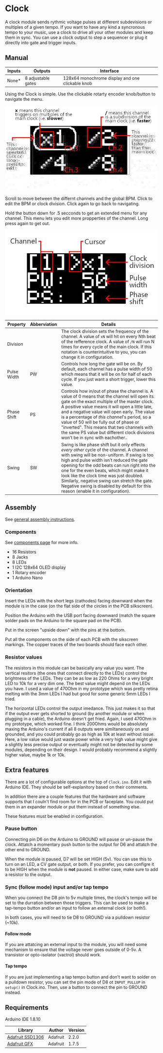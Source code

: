 # Clock

A clock module sends rythmic voltage pulses at different subdevisions or multiples of a given tempo. If you want to have any kind a syncronous tempo to your music, use a clock to drive all your other modules and keep them in sync. You can use a clock output to step a sequencer or plug it directly into gate and trigger inputs.

## Manual

| Inputs | Outputs            | Interface                                        |
|--------|--------------------|--------------------------------------------------|
| None*  | 8 adjustable gates | 128x64 monochrome display and one clickable knob |

Using the Clock is simple. Use the clickable rotarty encoder knob/button to navigate the menu. 

![main menu](images/main_menu.jpg)

Scroll to move between the differnt channels and the global BPM. Click to edit the BPM or clock division. Click again to go back to navigating.

Hold the button down for .5 secconds to get an extended menu for any channel. This menu lets you edit more propperties of the channel. Long press again to get out.

![sub menu](images/sub_menu.jpg)

| Property | Abberviation | Details |
|----------|--------------|---------|
| Division | | The clock division sets the frequency of the channel. A value of `xN` will hit on every Nth beat of the refference clock. A value of `/N` will run N times for every cycle of the main clock. If this notation is counterintuitive to you, you can change it in configuration.
| Pulse Width | PW | Controls how long the gate will be on. By default, each channel has a pulse width of 50 which means that it will be on for half of each cycle. If you just want a short trigger, lower this value.
| Phase Shift | PS | Controls how in/out of phase the channel is. A value of 0 means that the channel will open its gate on the exact multiple of the master clock. A positive value means it will open a little late, and a negative value will open early. The value is a percentage of *this channel*'s period, so a value of 50 will be fully out of phase or "inverted". This means that two channels with the same PS value but different clock divisions won't be in sync with eachother..
| Swing | SW | Swing is like phase shift but it only effects *every other* cycle of the channel. A channel with swing will be non-uniform. If swing is too high and pulse width isn't reduced the gate opening for the odd beats can run right into the one for the even beats, which might make it look like the clock time was just doubled. Similarly, negative swing can stretch the gate. Negative swing is disabled by default for this reason (enable it in configuration).


## Assembly

See [general assembly instructions](https://github.com/QuinnFreedman/modular/wiki/Assembly).

### Components

See [components page](https://github.com/QuinnFreedman/modular/wiki/Components) for more info.

* 16 Resistors
* 8 Jacks
* 8 LEDs
* 1 I2C 128x64 OLED display
* 1 Rotary encoder
* 1 Arduino Nano

### Orientation

Insert the LEDs with the short legs (cathodes) facing downward when the module is in the case (on the flat side of the circles in the PCB silkscreen).

Position the Arduino with the USB port facing downward (match the square solder pads on the Arduino to the square pad on the PCB).

Put in the screen "upside down" with the pins at the bottom.

Put all the components on the side of each PCB with the sikscreen markings. The copper traces of the two boards should face each other.

### Resistor values

The resistors in this module can be basically any value you want. The vertical resitors (the ones that connect directly to the LEDs) control the brightness of the LEDs. They can be as low as 220 Ohms for a very bright LED to 10k for a very dim one. The best value might depend on the LEDs you have. I used a value of 470Ohm in my prototype which was pretty retina melting with the 3mm LEDs I had but good for some generic 5mm LEDs I tried.

The horizontal LEDs control the output imedance. This just makes it so that if the output ever gets shorted to ground (by another module or when plugging in a cable), the Arduino doesn't get fried. Again, I used 470Ohm in my prototype, which worked fine. I think 200Ohms would be absolutely maxing the Arduino's current if all 8 outputs were similtaneously on and grounded, and you could probably go as high as 10k at least without issue. Here, a low value would just waste power while a very high value might give a slightly less precise output or eventually might not be detected by some modules, depending on their design. I would probably recommend a slightly higher value, maybe 1k or 10k.

## Extra features

There are a lot of configurable options at the top of `Clock.ino`. Edit it with Arduino IDE. They should be self-explanitory based on their comments.

In addition there are a couple features that the hardware and software supports that I couln't find room for in the PCB or faceplate. You could put them in an expander module or put them instead of something else.

These features must be enabled in configuration.

### Pause button

Connecting pin D6 on the Arduino to GROUND will pause or un-pause the clock. Attatch a momentary push button to the output for D6 and attatch the other end to GROUND.

When the module is paused, D7 will be set HIGH (5v). You can use this to turn on an LED, a CV gate output, or both. If you prefer, you can configre it to be HIGH when the module is **not** paused. In either case, make sure to add a resistor to the output.

### Sync (follow mode) input and/or tap tempo

When you connect the D8 pin to 5v multiple times, the clock's tempo will be set to the durration between those triggers. This can be used to make a tap-tempo button and/or an input to follow an external clock (or both!).

In both cases, you will need to tie D8 to GROUND via a pulldown resistor (~10k).

#### Follow mode

If you are attatcing an external input to the module, you will need some mechanism to ensure that the voltage never goes outside of 0-5v. A transistor or opto-isolator (vactrol) should work.

#### Tap tempo

If you are just implementing a tap tempo button and don't want to solder on a pulldown resistor, you can set the pin mode of D8 ot `INPUT_PULLUP` in `setup()` in Clock.ino. Then, use a button to connect the pin to GROUND instead.

## Requirements

Arduino IDE 1.8.10 

|Library                | Author   | Version |
|-----------------------|----------|---------|
| [Adafruit SSD1306][1] | Adafruit | 2.2.0   |
| [Adafruit GFX][2]     | Adafruit | 1.7.5   |

[1]: https://github.com/adafruit/Adafruit_SSD1306
[2]: https://github.com/adafruit/Adafruit-GFX-Library
